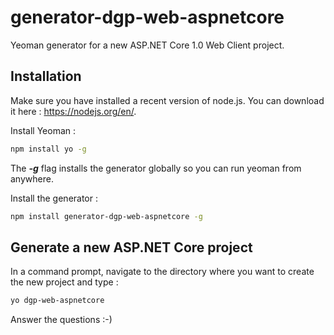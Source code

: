# generator-dgp-web-aspnetcore

Yeoman generator for a new ASP.NET Core 1.0 Web Client project.

## Installation

Make sure you have installed a recent version of node.js. You can download it here : https://nodejs.org/en/. 

Install Yeoman :

``` bash
npm install yo -g
``` 

The _**-g**_ flag installs the generator globally so you can run yeoman from anywhere.

Install the generator :

``` bash
npm install generator-dgp-web-aspnetcore -g
```

## Generate a new ASP.NET Core project

In a command prompt, navigate to the directory where you want to create the new project and type :

``` bash
yo dgp-web-aspnetcore
```

Answer the questions :-)
